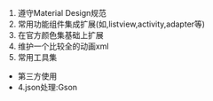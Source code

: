 1. 遵守Material Design规范
1. 常用功能组件集成扩展(如,listview,activity,adapter等)
1. 在官方颜色集基础上扩展
1. 维护一个比较全的动画xml
1. 常用工具集

- 第三方使用
- 4.json处理:Gson